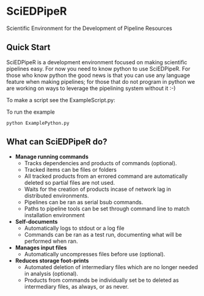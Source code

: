# SciEDPipeR

Scientific Environment for the Development of Pipeline Resources

## Quick Start

SciEDPipeR is a development environment focused on making scientific pipelines easy. For now you need to know python to use SciEDPipeR. For those who know python the good news is that you can use any language feature when making pipelines; for those that do not program in python we are working on ways to leverage the pipelining system without it :-)

To make a script see the ExampleScript.py:

To run the example
```
python ExamplePython.py
```

## What can SciEDPipeR do?

- **Manage running commands**
  - Tracks dependencies and products of commands (optional).
  - Tracked items can be files or folders
  - All tracked products from an errored command are automatically deleted so partial files are not used. 
  - Waits for the creation of products incase of network lag in distributed environments.
  - Pipelines can be ran as serial bsub commands.
  - Paths to pipeline tools can be set through command line to match installation environment
- **Self-documents**
  - Automatically logs to stdout or a log file
  - Commands can be ran as a test run, documenting what will be performed when ran.
- **Manages input files**
  - Automatically uncompresses files before use (optional).
- **Reduces storage foot-prints**
  - Automated deletion of intermediary files which are no longer needed in analysis (optional).
  - Products from commands be individually set be to deleted as intermediary files, as always, or as never.
